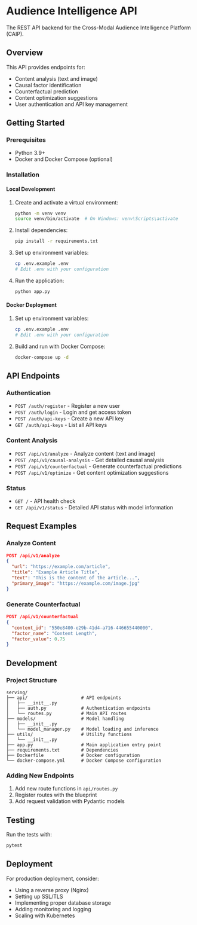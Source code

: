 # Audience Intelligence API

The REST API backend for the Cross-Modal Audience Intelligence Platform (CAIP).

## Overview

This API provides endpoints for:

- Content analysis (text and image)
- Causal factor identification
- Counterfactual prediction
- Content optimization suggestions
- User authentication and API key management

## Getting Started

### Prerequisites

- Python 3.9+
- Docker and Docker Compose (optional)

### Installation

#### Local Development

1. Create and activate a virtual environment:
   ```bash
   python -m venv venv
   source venv/bin/activate  # On Windows: venv\Scripts\activate
   ```

2. Install dependencies:
   ```bash
   pip install -r requirements.txt
   ```

3. Set up environment variables:
   ```bash
   cp .env.example .env
   # Edit .env with your configuration
   ```

4. Run the application:
   ```bash
   python app.py
   ```

#### Docker Deployment

1. Set up environment variables:
   ```bash
   cp .env.example .env
   # Edit .env with your configuration
   ```

2. Build and run with Docker Compose:
   ```bash
   docker-compose up -d
   ```

## API Endpoints

### Authentication

- `POST /auth/register` - Register a new user
- `POST /auth/login` - Login and get access token
- `POST /auth/api-keys` - Create a new API key
- `GET /auth/api-keys` - List all API keys

### Content Analysis

- `POST /api/v1/analyze` - Analyze content (text and image)
- `POST /api/v1/causal-analysis` - Get detailed causal analysis
- `POST /api/v1/counterfactual` - Generate counterfactual predictions
- `POST /api/v1/optimize` - Get content optimization suggestions

### Status

- `GET /` - API health check
- `GET /api/v1/status` - Detailed API status with model information

## Request Examples

### Analyze Content

```json
POST /api/v1/analyze
{
  "url": "https://example.com/article",
  "title": "Example Article Title",
  "text": "This is the content of the article...",
  "primary_image": "https://example.com/image.jpg"
}
```

### Generate Counterfactual

```json
POST /api/v1/counterfactual
{
  "content_id": "550e8400-e29b-41d4-a716-446655440000",
  "factor_name": "Content Length",
  "factor_value": 0.75
}
```

## Development

### Project Structure

```
serving/
├── api/                    # API endpoints
│   ├── __init__.py
│   ├── auth.py             # Authentication endpoints
│   └── routes.py           # Main API routes
├── models/                 # Model handling
│   ├── __init__.py
│   └── model_manager.py    # Model loading and inference
├── utils/                  # Utility functions
│   └── __init__.py
├── app.py                  # Main application entry point
├── requirements.txt        # Dependencies
├── Dockerfile              # Docker configuration
└── docker-compose.yml      # Docker Compose configuration
```

### Adding New Endpoints

1. Add new route functions in `api/routes.py`
2. Register routes with the blueprint
3. Add request validation with Pydantic models

## Testing

Run the tests with:

```bash
pytest
```

## Deployment

For production deployment, consider:

- Using a reverse proxy (Nginx)
- Setting up SSL/TLS
- Implementing proper database storage
- Adding monitoring and logging
- Scaling with Kubernetes 
